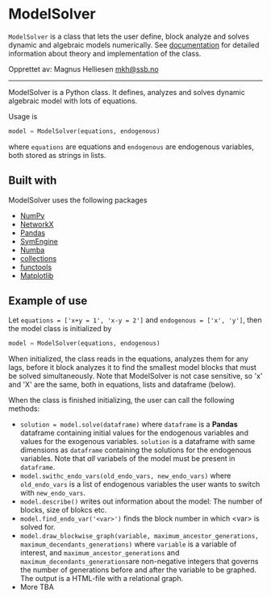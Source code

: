 # ModelSolver

`ModelSolver` is a class that lets the user define, block analyze and solves dynamic and algebraic models numerically. See [documentation](https://github.com/statisticsnorway/model-solver/blob/main/model-solver.pdf) for detailed information about theory and implementation of the class.

Opprettet av:
Magnus Helliesen <mkh@ssb.no>

---

ModelSolver is a Python class. It defines, analyzes and solves dynamic algebraic model with lots of equations.

Usage is

```python
model = ModelSolver(equations, endogenous)
```

where `equations` are equations and `endogenous` are endogenous variables, both stored as strings in lists.

## Built with
ModelSolver uses the following packages
* [NumPy](https://numpy.org/)
* [NetworkX](https://networkx.org/)
* [Pandas](https://pandas.pydata.org/)
* [SymEngine](https://pypi.org/project/symengine/)
* [Numba](https://numba.pydata.org/)
* [collections](https://docs.python.org/3/library/collections.html)
* [functools](https://docs.python.org/3/library/functools.html)
* [Matplotlib](https://matplotlib.org/)

## Example of use
Let `equations = ['x+y = 1', 'x-y = 2']` and `endogenous = ['x', 'y']`, then the model class is initialized by

```python
model = ModelSolver(equations, endogenous)
```

When initialized, the class reads in the equations, analyzes them for any lags, before it block analyzes it to find the smallest model blocks that must be solved simultaneously. Note that ModelSolver is not case sensitive, so 'x' and 'X' are the same, both in equations, lists and dataframe (below).

When the class is finished initializing, the user can call the following methods:
* `solution = model.solve(dataframe)` where `dataframe` is a **Pandas** dataframe containing initial values for the endogenous variables and values for the exogenous variables. `solution` is a dataframe with same dimensions as `dataframe` containing the solutions for the endogenous variables. Note that *all* variabels of the model must be present in `dataframe`.
* `model.swithc_endo_vars(old_endo_vars, new_endo_vars)` where `old_endo_vars` is a list of endogenous variables the user wants to switch with `new_endo_vars`.
* `model.describe()` writes out information about the model: The number of blocks, size of blokcs etc.
* `model.find_endo_var('<var>')` finds the block number in which \<var\> is solved for.
* `model.draw_blockwise_graph(variable, maximum_ancestor_generations, maximum_decendants_generations)` where `variable` is a variable of interest, and `maximum_ancestor_generations` and `maximum_decendants_generations`are non-negative integers that governs the number of generations before and after the variable to be graphed. The output is a HTML-file with a relational graph.
* More TBA
